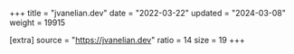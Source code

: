 +++
title = "jvanelian.dev"
date = "2022-03-22"
updated = "2024-03-08"
weight = 19915

[extra]
source = "https://jvanelian.dev"
ratio = 14
size = 19
+++
